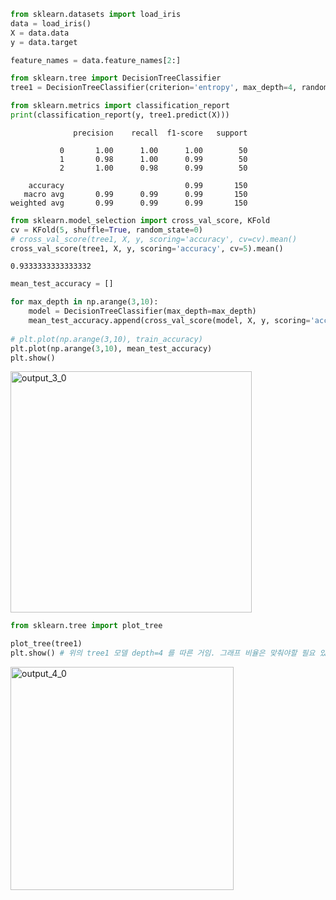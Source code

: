 ```python
from sklearn.datasets import load_iris
data = load_iris()
X = data.data
y = data.target

feature_names = data.feature_names[2:]

from sklearn.tree import DecisionTreeClassifier
tree1 = DecisionTreeClassifier(criterion='entropy', max_depth=4, random_state=0).fit(X, y)
```


```python
from sklearn.metrics import classification_report
print(classification_report(y, tree1.predict(X)))
```

                  precision    recall  f1-score   support
    
               0       1.00      1.00      1.00        50
               1       0.98      1.00      0.99        50
               2       1.00      0.98      0.99        50
    
        accuracy                           0.99       150
       macro avg       0.99      0.99      0.99       150
    weighted avg       0.99      0.99      0.99       150
    



```python
from sklearn.model_selection import cross_val_score, KFold
cv = KFold(5, shuffle=True, random_state=0)
# cross_val_score(tree1, X, y, scoring='accuracy', cv=cv).mean()
cross_val_score(tree1, X, y, scoring='accuracy', cv=5).mean()
```




    0.9333333333333332




```python
mean_test_accuracy = []

for max_depth in np.arange(3,10):
    model = DecisionTreeClassifier(max_depth=max_depth)
    mean_test_accuracy.append(cross_val_score(model, X, y, scoring='accuracy', cv=5).mean())
    
# plt.plot(np.arange(3,10), train_accuracy)
plt.plot(np.arange(3,10), mean_test_accuracy)
plt.show()
```


<img width="386" alt="output_3_0" src="https://user-images.githubusercontent.com/59719711/83937926-b56abf80-a80b-11ea-8908-65cac9d1c7c0.png">




```python
from sklearn.tree import plot_tree

plot_tree(tree1)
plt.show() # 위의 tree1 모델 depth=4 를 따른 거임. 그래프 비율은 맞춰야할 필요 있음
```


<img width="357" alt="output_4_0" src="https://user-images.githubusercontent.com/59719711/83937931-c0255480-a80b-11ea-8073-0ca84ad9b0a0.png">


